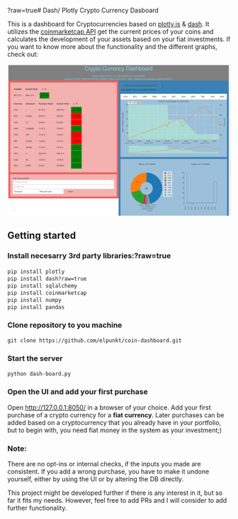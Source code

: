 ?raw=true# Dash/ Plotly Crypto Currency Dasboard

This is a dashboard for Cryptocurrencies based on [plotly.js](https://plot.ly/) & [dash](https://plot.ly/products/dash/). It utilizes the [coinmarketcap API](https://coinmarketcap.com/api/) get the current prices of your coins and calculates the development of your assets based on your fiat investments. If you want to know more about the functionality and the different graphs, check out: 

![Dashboard UI](img/dashboardUI.png)

## Getting started

### Install necesarry 3rd party libraries:?raw=true

    pip install plotly
    pip install dash?raw=true
    pip install sqlalchemy
    pip install coinmarketcap
    pip install numpy
    pip install pandas
    
### Clone repository to you machine

    git clone https://github.com/elpunkt/coin-dashboard.git

### Start the server

    python dash-board.py

### Open the UI and add your first purchase

Open http://127.0.0.1:8050/ in a browser of your choice. Add your first purchase of a crypto currency for a **fiat currency**. Later purchases can be added based on a cryptocurrency that you already have in your portfolio, but to begin with, you need fiat money in the system as your investment;)

### Note:
There are no opt-ins or internal checks, if the inputs you made are consistent. If you add a wrong purchase, you have to make it undone yourself, either by using the UI or by altering the DB directly.

This project might be developed further if there is any interest in it, but so far it fits my needs. However, feel free to add PRs and I will consider to add further functionality.
